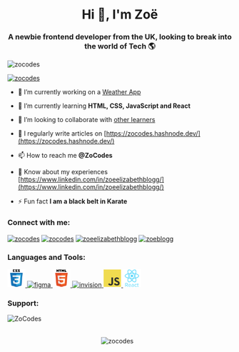 <h1 align="center">Hi 👋, I'm Zoë</h1>
<h3 align="center">A newbie frontend developer from the UK, looking to break into the world of Tech 🌎</h3>

<p align="left"> <img src="https://komarev.com/ghpvc/?username=zocodes&label=Profile%20views&color=0e75b6&style=flat" alt="zocodes" /> </p>

<p align="left"> <a href="https://twitter.com/zocodes" target="blank"><img src="https://img.shields.io/twitter/follow/zocodes?logo=twitter&style=for-the-badge" alt="zocodes" /></a> </p>

- 🔭 I’m currently working on a [Weather App](https://github.com/ZoCodes/weatherapp)

- 🌱 I’m currently learning **HTML, CSS, JavaScript and React**

- 👯 I’m looking to collaborate with [other learners](https://github.com/ZoCodes/SheCodesBootcamp)

- 📝 I regularly write articles on [https://zocodes.hashnode.dev/](https://zocodes.hashnode.dev/)

- 📫 How to reach me **@ZoCodes**

- 📄 Know about my experiences [https://www.linkedin.com/in/zoeelizabethblogg/](https://www.linkedin.com/in/zoeelizabethblogg/)

- ⚡ Fun fact **I am a black belt in Karate**

<h3 align="left">Connect with me:</h3>
<p align="left">
<a href="https://codepen.io/zocodes" target="blank"><img align="center" src="https://raw.githubusercontent.com/rahuldkjain/github-profile-readme-generator/master/src/images/icons/Social/codepen.svg" alt="zocodes" height="30" width="40" /></a>
<a href="https://twitter.com/zocodes" target="blank"><img align="center" src="https://raw.githubusercontent.com/rahuldkjain/github-profile-readme-generator/master/src/images/icons/Social/twitter.svg" alt="zocodes" height="30" width="40" /></a>
<a href="https://linkedin.com/in/zoeelizabethblogg" target="blank"><img align="center" src="https://raw.githubusercontent.com/rahuldkjain/github-profile-readme-generator/master/src/images/icons/Social/linked-in-alt.svg" alt="zoeelizabethblogg" height="30" width="40" /></a>
<a href="https://instagram.com/zoeblogg" target="blank"><img align="center" src="https://raw.githubusercontent.com/rahuldkjain/github-profile-readme-generator/master/src/images/icons/Social/instagram.svg" alt="zoeblogg" height="30" width="40" /></a>
</p>

<h3 align="left">Languages and Tools:</h3>
<p align="left"> <a href="https://www.w3schools.com/css/" target="_blank"> <img src="https://raw.githubusercontent.com/devicons/devicon/master/icons/css3/css3-original-wordmark.svg" alt="css3" width="40" height="40"/> </a> <a href="https://www.figma.com/" target="_blank"> <img src="https://www.vectorlogo.zone/logos/figma/figma-icon.svg" alt="figma" width="40" height="40"/> </a> <a href="https://www.w3.org/html/" target="_blank"> <img src="https://raw.githubusercontent.com/devicons/devicon/master/icons/html5/html5-original-wordmark.svg" alt="html5" width="40" height="40"/> </a> <a href="https://www.invisionapp.com/" target="_blank"> <img src="https://www.vectorlogo.zone/logos/invisionapp/invisionapp-icon.svg" alt="invision" width="40" height="40"/> </a> <a href="https://developer.mozilla.org/en-US/docs/Web/JavaScript" target="_blank"> <img src="https://raw.githubusercontent.com/devicons/devicon/master/icons/javascript/javascript-original.svg" alt="javascript" width="40" height="40"/> </a> <a href="https://reactjs.org/" target="_blank"> <img src="https://raw.githubusercontent.com/devicons/devicon/master/icons/react/react-original-wordmark.svg" alt="react" width="40" height="40"/> </a> </p>

<h3 align="left">Support:</h3>
<p><a href="https://www.buymeacoffee.com/ZoCodes"> <img align="left" src="https://cdn.buymeacoffee.com/buttons/v2/default-yellow.png" height="50" width="210" alt="ZoCodes" /></a></p><br><br>

<p><img align="center" src="https://github-readme-stats.vercel.app/api/top-langs?username=zocodes&show_icons=true&locale=en&layout=compact" alt="zocodes" /></p>

<!---
ZoCodes/ZoCodes is a ✨ special ✨ repository because its `README.md` (this file) appears on your GitHub profile.
You can click the Preview link to take a look at your changes.
--->
